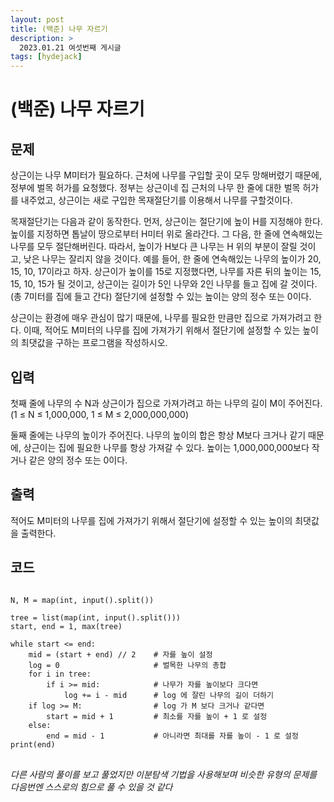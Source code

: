 ```yaml
---
layout: post
title: (백준) 나무 자르기
description: >
  2023.01.21 여섯번째 게시글
tags: [hydejack]
---
```


# (백준) 나무 자르기
## 문제
상근이는 나무 M미터가 필요하다. 근처에 나무를 구입할 곳이 모두 망해버렸기 때문에, 정부에 벌목 허가를 요청했다. 정부는 상근이네 집 근처의 나무 한 줄에 대한 벌목 허가를 내주었고, 상근이는 새로 구입한 목재절단기를 이용해서 나무를 구할것이다.

목재절단기는 다음과 같이 동작한다. 먼저, 상근이는 절단기에 높이 H를 지정해야 한다. 높이를 지정하면 톱날이 땅으로부터 H미터 위로 올라간다. 그 다음, 한 줄에 연속해있는 나무를 모두 절단해버린다. 따라서, 높이가 H보다 큰 나무는 H 위의 부분이 잘릴 것이고, 낮은 나무는 잘리지 않을 것이다. 예를 들어, 한 줄에 연속해있는 나무의 높이가 20, 15, 10, 17이라고 하자. 상근이가 높이를 15로 지정했다면, 나무를 자른 뒤의 높이는 15, 15, 10, 15가 될 것이고, 상근이는 길이가 5인 나무와 2인 나무를 들고 집에 갈 것이다. (총 7미터를 집에 들고 간다) 절단기에 설정할 수 있는 높이는 양의 정수 또는 0이다.

상근이는 환경에 매우 관심이 많기 때문에, 나무를 필요한 만큼만 집으로 가져가려고 한다. 이때, 적어도 M미터의 나무를 집에 가져가기 위해서 절단기에 설정할 수 있는 높이의 최댓값을 구하는 프로그램을 작성하시오.
## 입력
첫째 줄에 나무의 수 N과 상근이가 집으로 가져가려고 하는 나무의 길이 M이 주어진다. (1 ≤ N ≤ 1,000,000, 1 ≤ M ≤ 2,000,000,000)

둘째 줄에는 나무의 높이가 주어진다. 나무의 높이의 합은 항상 M보다 크거나 같기 때문에, 상근이는 집에 필요한 나무를 항상 가져갈 수 있다. 높이는 1,000,000,000보다 작거나 같은 양의 정수 또는 0이다.
## 출력
적어도 M미터의 나무를 집에 가져가기 위해서 절단기에 설정할 수 있는 높이의 최댓값을 출력한다.

## 코드
<pre>
<code>
N, M = map(int, input().split())

tree = list(map(int, input().split()))
start, end = 1, max(tree)

while start <= end:
    mid = (start + end) // 2    # 자를 높이 설정
    log = 0                     # 벌목한 나무의 총합
    for i in tree:
        if i >= mid:            # 나무가 자를 높이보다 크다면
            log += i - mid      # log 에 잘린 나무의 길이 더하기
    if log >= M:                # log 가 M 보다 크거나 같다면
        start = mid + 1         # 최소를 자를 높이 + 1 로 설정
    else:
        end = mid - 1           # 아니라면 최대를 자를 높이 - 1 로 설정
print(end)
</code>
</pre>

_다른 사람의 풀이를 보고 풀었지만 이분탐색 기법을 사용해보며 비슷한 유형의 문제를 다음번엔 스스로의 힘으로 풀 수 있을 것 같다_
